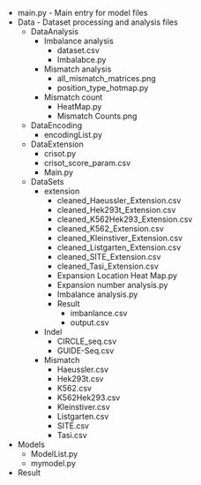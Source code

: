 * main.py - Main entry for model files
* Data - Dataset processing and analysis files
  * DataAnalysis
    * Imbalance analysis
      * dataset.csv
      * Imbalabce.py
    * Mismatch analysis
      * all_mismatch_matrices.png
      * position_type_hotmap.py
    * Mismatch count
      * HeatMap.py
      * Mismatch Counts.png
  * DataEncoding
    * encodingList.py
  * DataExtension
    * crisot.py
    * crisot_score_param.csv
    * Main.py
  * DataSets
    * extension
      * cleaned_Haeussler_Extension.csv
      * cleaned_Hek293t_Extension.csv
      * cleaned_K562Hek293_Extension.csv
      * cleaned_K562_Extension.csv
      * cleaned_Kleinstiver_Extension.csv
      * cleaned_Listgarten_Extension.csv
      * cleaned_SITE_Extension.csv
      * cleaned_Tasi_Extension.csv
      * Expansion Location Heat Map.py
      * Expansion number analysis.py
      * Imbalance analysis.py
      * Result
        * imbanlance.csv
        * output.csv
    * Indel
      * CIRCLE_seq.csv
      * GUIDE-Seq.csv
    * Mismatch
      * Haeussler.csv
      * Hek293t.csv
      * K562.csv
      * K562Hek293.csv
      * Kleinstiver.csv
      * Listgarten.csv
      * SITE.csv
      * Tasi.csv
* Models
  * ModelList.py
  * mymodel.py
* Result
